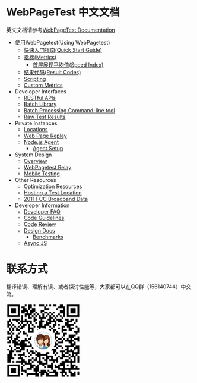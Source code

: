 # WebPageTest 中文文档
英文文档请参考[WebPageTest Documentation](https://sites.google.com/a/webpagetest.org/docs/)

+ 使用WebPagetest(Using WebPagetest)
	+ [快速入门指南(Quick Start Guide)](/Using-WebPagetest/quick-start-guide.md)
	+ [指标(Metrics)](/Using-WebPagetest/metrics.md)
		+ [首屏展现平均值(Speed Index)](/Using-WebPagetest/metrics-speed-index.md)
	+ [结果代码(Result Codes)](/Using-WebPagetest/result-codes.md)
	+ [Scripting](/Using-WebPagetest/scripting.md)
	+ [Custom Metrics](/Using-WebPagetest/custom-metrics.md)
+ Developer Interfaces
	+ [RESTful APIs](/Developer-Interfaces/restful-apis.md)
	+ [Batch Library](/Developer-Interfaces/batch-library.md)
	+ [Batch Processing Command-line tool](/Developer-Interfaces/batch-processing-command-line-tool.md)
	+ [Raw Test Results](/Developer-Interfaces/raw-test-tesults.md)
+ Private Instances
	+ [Locations](/Private-Instances/locations.md)
	+ [Web Page Replay](/Private-Instances/web-page-replay.md)
	+ [Node.js Agent](/Private-Instances/nodejs-agent.md)
		+ [Agent Setup](/Private-Instances/agent-setup.md)
+ System Design
	+ [Overview](/System-Design/overview.md)
	+ [WebPagetest Relay](/System-Design/webpagetest-relay.md)
	+ [Mobile Testing](/System-Design/mobile-testing.md)
+ Other Resources
	+ [Optimization Resources](/Other-Resources/optimization-resources.md)
	+ [Hosting a Test Location](/Other-Resources/hosting-a-test-location.md)
	+ [2011 FCC Broadband Data](/Other-Resources/2011-fcc-broadband-data.md)
+ Developer Information
	+ [Developer FAQ](/Developer-Information/developer-faq.md)
	+ [Code Guidelines](/Developer-Information/code-guidelines.md)
	+ [Code Review](/Developer-Information/code-review.md)
	+ [Design Docs](/Developer-Information/design-docs.md)
		+ [Benchmarks](/Developer-Information/benchmarks.md)
	+ [Async JS](/Developer-Information/async-js.md)

# 联系方式
翻译错误、理解有误、或者探讨性能等，大家都可以在QQ群（156140744）中交流。

<img src="/assets/img/qrcode.png" width="200"/>
